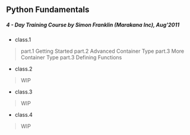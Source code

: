 ## Python Fundamentals

##### 4 - Day Training Course by Simon Franklin (Marakana Inc), Aug'2011

* class.1

>  part.1 Getting Started
>  part.2 Advanced Container Type
>  part.3 More Container Type
>  part.3 Defining Functions

* class.2

>  WIP

* class.3

>  WIP

* class.4

>  WIP
